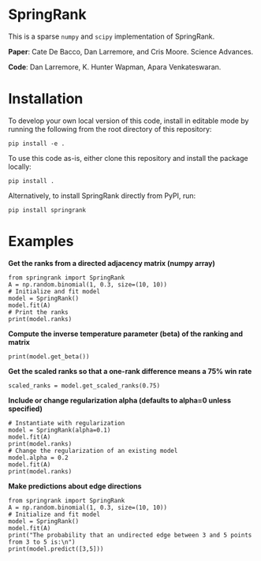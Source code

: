 # SpringRank

This is a sparse `numpy` and `scipy` implementation of SpringRank. 

**Paper**: Cate De Bacco, Dan Larremore, and Cris Moore. Science Advances.

**Code**: Dan Larremore, K. Hunter Wapman, Apara Venkateswaran.

# Installation

To develop your own local version of this code, install in editable mode by running the following from the root directory of this repository:
```
pip install -e .
```

To use this code as-is, either clone this repository and install the package locally:
```
pip install .
```

Alternatively, to install SpringRank directly from PyPI, run:
```
pip install springrank
``` 

# Examples

**Get the ranks from a directed adjacency matrix (numpy array)**
```
from springrank import SpringRank
A = np.random.binomial(1, 0.3, size=(10, 10))
# Initialize and fit model
model = SpringRank()
model.fit(A)
# Print the ranks
print(model.ranks)
```

**Compute the inverse temperature parameter (beta) of the ranking and matrix**
```
print(model.get_beta())
```

**Get the scaled ranks so that a one-rank difference means a 75% win rate**
```
scaled_ranks = model.get_scaled_ranks(0.75)
```

**Include or change regularization alpha (defaults to alpha=0 unless specified)**
```
# Instantiate with regularization 
model = SpringRank(alpha=0.1)
model.fit(A)
print(model.ranks)
# Change the regularization of an existing model
model.alpha = 0.2
model.fit(A)
print(model.ranks)
```

**Make predictions about edge directions**
```
from springrank import SpringRank
A = np.random.binomial(1, 0.3, size=(10, 10))
# Initialize and fit model
model = SpringRank()
model.fit(A)
print("The probability that an undirected edge between 3 and 5 points from 3 to 5 is:\n")
print(model.predict([3,5]))
```